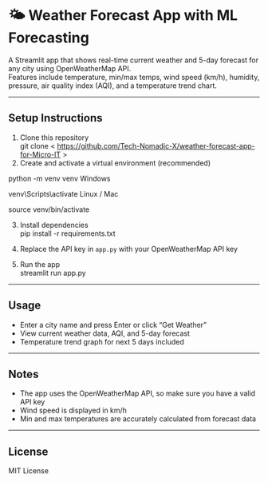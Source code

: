 # 🌤️ Weather Forecast App with ML Forecasting

A Streamlit app that shows real-time current weather and 5-day forecast for any city using OpenWeatherMap API.  
Features include temperature, min/max temps, wind speed (km/h), humidity, pressure, air quality index (AQI), and a temperature trend chart.

---

## Setup Instructions

1. Clone this repository  
git clone < https://github.com/Tech-Nomadic-X/weather-forecast-app-for-Micro-IT >
2. Create and activate a virtual environment (recommended)  

python -m venv venv
Windows

venv\Scripts\activate
Linux / Mac

source venv/bin/activate


3. Install dependencies  
pip install -r requirements.txt


4. Replace the API key in `app.py` with your OpenWeatherMap API key

5. Run the app  
streamlit run app.py


---

## Usage

- Enter a city name and press Enter or click “Get Weather”  
- View current weather data, AQI, and 5-day forecast  
- Temperature trend graph for next 5 days included  

---

## Notes

- The app uses the OpenWeatherMap API, so make sure you have a valid API key  
- Wind speed is displayed in km/h  
- Min and max temperatures are accurately calculated from forecast data

---

## License

MIT License

